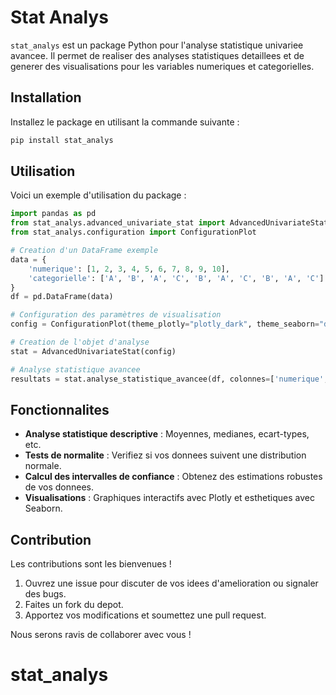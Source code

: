# Stat Analys

`stat_analys` est un package Python pour l'analyse statistique univariee avancee. Il permet de realiser des analyses statistiques detaillees et de generer des visualisations pour les variables numeriques et categorielles.

## Installation

Installez le package en utilisant la commande suivante :

```bash
pip install stat_analys
```

## Utilisation

Voici un exemple d'utilisation du package :

```python
import pandas as pd
from stat_analys.advanced_univariate_stat import AdvancedUnivariateStat
from stat_analys.configuration import ConfigurationPlot

# Creation d'un DataFrame exemple
data = {
    'numerique': [1, 2, 3, 4, 5, 6, 7, 8, 9, 10],
    'categorielle': ['A', 'B', 'A', 'C', 'B', 'A', 'C', 'B', 'A', 'C']
}
df = pd.DataFrame(data)

# Configuration des paramètres de visualisation
config = ConfigurationPlot(theme_plotly="plotly_dark", theme_seaborn="darkgrid")

# Creation de l'objet d'analyse
stat = AdvancedUnivariateStat(config)

# Analyse statistique avancee
resultats = stat.analyse_statistique_avancee(df, colonnes=['numerique', 'categorielle'], afficher_plots=True)
```

## Fonctionnalites

- **Analyse statistique descriptive** : Moyennes, medianes, ecart-types, etc.
- **Tests de normalite** : Verifiez si vos donnees suivent une distribution normale.
- **Calcul des intervalles de confiance** : Obtenez des estimations robustes de vos donnees.
- **Visualisations** : Graphiques interactifs avec Plotly et esthetiques avec Seaborn.

## Contribution

Les contributions sont les bienvenues !

1. Ouvrez une issue pour discuter de vos idees d'amelioration ou signaler des bugs.
2. Faites un fork du depot.
3. Apportez vos modifications et soumettez une pull request.

Nous serons ravis de collaborer avec vous !
# stat_analys
